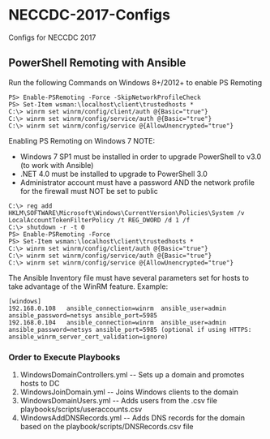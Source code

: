 # NECCDC-2017-Configs
Configs for NECCDC 2017

## PowerShell Remoting with Ansible
Run the following Commands on Windows 8+/2012+ to enable PS Remoting
```
PS> Enable-PSRemoting -Force -SkipNetworkProfileCheck
PS> Set-Item wsman:\localhost\client\trustedhosts *
C:\> winrm set winrm/config/client/auth @{Basic="true"}
C:\> winrm set winrm/config/service/auth @{Basic="true"}
C:\> winrm set winrm/config/service @{AllowUnencrypted="true"}
```

Enabling PS Remoting on Windows 7 
NOTE: 
* Windows 7 SP1 must be installed in order to upgrade PowerShell to v3.0 (to work with Ansible)
* .NET 4.0 must be installed to upgrade to PowerShell 3.0
* Administrator account must have a password AND the network profile for the firewall must NOT be set to public
```
C:\> reg add HKLM\SOFTWARE\Microsoft\Windows\CurrentVersion\Policies\System /v LocalAccountTokenFilterPolicy /t REG_DWORD /d 1 /f
C:\> shutdown -r -t 0
PS> Enable-PSRemoting -Force 
PS> Set-Item wsman:\localhost\client\trustedhosts *
C:\> winrm set winrm/config/client/auth @{Basic="true"}
C:\> winrm set winrm/config/service/auth @{Basic="true"}
C:\> winrm set winrm/config/service @{AllowUnencrypted="true"}
```


The Ansible Inventory file must have several parameters set for hosts to take advantage of the WinRM feature. 
Example:
```
[windows]
192.168.0.108   ansible_connection=winrm  ansible_user=admin    ansible_password=netsys ansible_port=5985
192.168.0.104   ansible_connection=winrm  ansible_user=admin    ansible_password=netsys ansible_port=5985 (optional if using HTTPS: ansible_winrm_server_cert_validation=ignore)
```

### Order to Execute Playbooks
1. WindowsDomainControllers.yml -- Sets up a domain and promotes hosts to DC
2. WindowsJoinDomain.yml -- Joins Windows clients to the domain
3. WindowsDomainUsers.yml -- Adds users from the .csv file playbooks/scripts/useraccounts.csv
4. WindowsAddDNSRecords.yml -- Adds DNS records for the domain based on the playbook/scripts/DNSRecords.csv file
